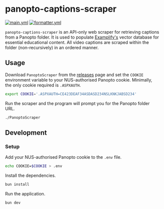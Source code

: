 # panopto-captions-scraper

[![main.yml](https://github.com/winstxnhdw/panopto-captions-scraper/actions/workflows/main.yml/badge.svg)](https://github.com/winstxnhdw/panopto-captions-scraper/actions/workflows/main.yml)
[![formatter.yml](https://github.com/winstxnhdw/panopto-captions-scraper/actions/workflows/formatter.yml/badge.svg)](https://github.com/winstxnhdw/panopto-captions-scraper/actions/workflows/formatter.yml)

`panopto-captions-scraper` is an API-only web scraper for retrieving captions from a Panopto folder. It is used to populate [Examplify's](https://github.com/winstxnhdw/Examplify) vector database for essential educational content. All video captions are scraped within the folder (non-recursively) in an ordered manner.

## Usage

Download `PanoptoScraper` from the [releases](https://github.com/winstxnhdw/panopto-captions-scraper/releases/tag/latest) page and set the `COOKIE` environment variable to your NUS-authorised Panopto cookie. Minimally, the only cookie required is `.ASPXAUTH`.

```bash
export COOKIE='.ASPXAUTH=CE423DEAF34ASDASD234NSLKNKJABSD234'
```

Run the scraper and the program will prompt you for the Panopto folder URL.

```bash
./PanoptoScraper
```

## Development

### Setup

Add your NUS-authorised Panopto cookie to the `.env` file.

```bash
echo COOKIE=$COOKIE > .env
```

Install the dependencies.

```bash
bun install
```

Run the application.

```bash
bun dev
```
